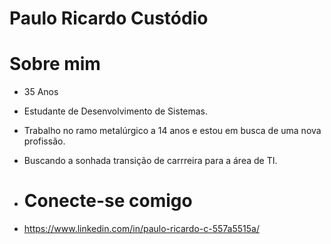 # Paulo Ricardo Custódio

# Sobre mim
- 35 Anos
- Estudante de Desenvolvimento de Sistemas.
- Trabalho no ramo metalúrgico a 14 anos e estou em busca de uma nova profissão.
- Buscando a sonhada transição de carrreira para a área de TI.

- # Conecte-se comigo
- https://www.linkedin.com/in/paulo-ricardo-c-557a5515a/
